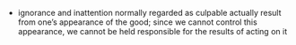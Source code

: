 - ignorance and inattention normally regarded as culpable actually result from one’s appearance of the good; since we cannot control this appearance, we cannot be held responsible for the results of acting on it